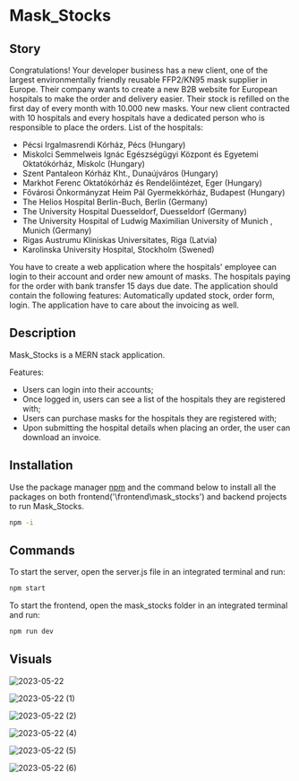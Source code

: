 # Mask_Stocks

## Story

Congratulations!
Your developer business has a new client, one of the largest environmentally friendly reusable FFP2/KN95 mask supplier in Europe.
Their company wants to create a new B2B website for European hospitals to make the order and delivery easier.
Their stock is refilled on the first day of every month with 10.000 new masks.
Your new client contracted with 10 hospitals and every hospitals have a dedicated person who is responsible to place the orders.
List of the hospitals:
- Pécsi Irgalmasrendi Kórház, Pécs (Hungary)
- Miskolci Semmelweis Ignác Egészségügyi Központ és Egyetemi Oktatókórház, Miskolc (Hungary)
- Szent Pantaleon Kórház Kht., Dunaújváros (Hungary)
- Markhot Ferenc Oktatókórház és Rendelőintézet, Eger (Hungary)
- Fővárosi Önkormányzat Heim Pál Gyermekkórház, Budapest (Hungary)
- The Helios Hospital Berlin-Buch, Berlin (Germany)
- The University Hospital Duesseldorf, Duesseldorf (Germany)
- The University Hospital of Ludwig Maximilian University of Munich , Munich (Germany)
- Rigas Austrumu Kliniskas Universitates, Riga (Latvia)
- Karolinska University Hospital, Stockholm (Swened)

You have to create a web application where the hospitals' employee can login to their account and order new amount of masks.
The hospitals paying for the order with bank transfer 15 days due date.
The application should contain the following features: Automatically updated stock, order form, login.
The application have to care about the invoicing as well. 

## Description

Mask_Stocks is a MERN stack application.

Features:

- Users can login into their accounts;
- Once logged in, users can see a list of the hospitals they are registered with;
- Users can purchase masks for the hospitals they are registered with;
- Upon submitting the hospital details when placing an order, the user can download an invoice.

## Installation

Use the package manager [npm](https://docs.npmjs.com/downloading-and-installing-node-js-and-npm) and the command below to install all the packages on both frontend('\frontend\mask_stocks') and backend projects to run Mask_Stocks.

```bash
npm -i
```
## Commands

To start the server, open the server.js file in an integrated terminal and run:

```bash
npm start
```
To start the frontend, open the mask_stocks folder in an integrated terminal and run:

```bash
npm run dev
```

## Visuals


![2023-05-22](https://github.com/IoanaTeodora20/mask-stocks-IoanaTeodora20/assets/108082444/3d30897f-0e37-4a8e-95bf-085abc02211b)

![2023-05-22 (1)](https://github.com/IoanaTeodora20/mask-stocks-IoanaTeodora20/assets/108082444/1da930cf-c7db-47fd-af21-968da5a043cc)

![2023-05-22 (2)](https://github.com/IoanaTeodora20/mask-stocks-IoanaTeodora20/assets/108082444/6c102439-efe3-4c26-91c0-4fb5a71c9c0d)

![2023-05-22 (4)](https://github.com/IoanaTeodora20/mask-stocks-IoanaTeodora20/assets/108082444/ec0c712e-d2dc-4194-ab64-ff280636b983)

![2023-05-22 (5)](https://github.com/IoanaTeodora20/mask-stocks-IoanaTeodora20/assets/108082444/c0c8f884-b2d3-445f-9fa1-ccde664ae96d)

![2023-05-22 (6)](https://github.com/IoanaTeodora20/mask-stocks-IoanaTeodora20/assets/108082444/d449d45d-c067-45d1-865b-b5980410b331)
